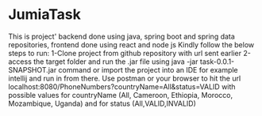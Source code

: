 # JumiaTask
This is project' backend done using java, spring boot and spring data repositories, frontend done using react and node js
Kindly follow the below steps to run:
1-Clone project from github repository with url sent earlier
2-access the target folder and run the .jar file using java -jar task-0.0.1-SNAPSHOT.jar command or import the project into an IDE for example intellij and run in from there.
Use postman or your browser to hit the url localhost:8080/PhoneNumbers?countryName=All&status=VALID with possible values for countryName (All, Cameroon, Ethiopia, Morocco, Mozambique, Uganda) and for status (All,VALID,INVALID)
